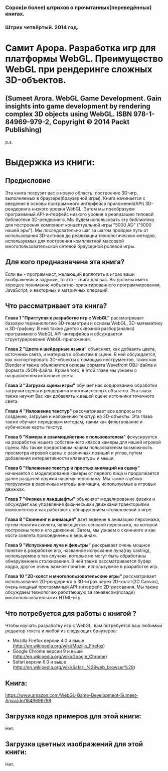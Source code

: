 ### Сорок(и более) штрихов о прочитанных(переведённых) книгах. 
### Штрих четвёртый. 2014 год.

# Самит Арора. Разработка игр для платформы WebGL. Преимущество WebGL при рендеринге сложных 3D-объектов.
## (Sumeet Arora. WebGL Game Development. Gain insights into game development by rendering complex 3D objects using WebGL. ISBN 978-1-84969-979-2, Copyright © 2014 Packt Publishing)

p.s.

# Выдержка из книги:

## Предисловие

Эта книга погрузит вас в новую область: построение 3D-игр, выполняемых в браузере(браузерной игры). Книга начинается с введения в основы программного интерфейса приложения(API) 3D-рендеринга низкого уровня WebGL. Затем мы преобразуем программный API-интерфейс низкого уровня в реализацию типовой библиотеки 3D-рендеринга. Мы будем использовать эту библиотеку для построения компонент концептуальной игры "5000 AD" ("5000 нашей эры"). Мы последовательно шаг за шагом пройдем путь от использования 3D-активов до реализации технологических методов, используемых для построения комплектной массовой многопользовательской сетевой браузерной ролевой игры.


## Для кого предназначена эта книга?

Если вы - программист, желающий воплотить в играх ваши воображения и задумки, то это - книга для вас. Вы должны иметь хорошее понимание «объектно-ориентированного программирования, JavaScript, и векторных и матричных операций.


## Что рассматривает эта книга?

**Глава 1 "Приступая к разработке игр с WebGL"** рассматривает базовую терминологию 3D-геометрии и основы WebGL, 3D-математику и 3D-графику. В ней также дается сквозной разбор(анализ) программного WebGL API-интерфейса и обсуждается структурирование WebGL-приложения.

**Глава 2 "Цвета и шейдерные языки"** объясняет, как добавить цвета, источники света, и материал к объектам в сцене. В ней обсуждается, как экспортировать 3D-объекты с помощью инструментов, таких как Blender  и также объясняется основы формата Wavefront OBJ-файла и формата JSON-файла. Кроме того,  в этой главе мы узнаем о направленном источнике света.

**Глава 3 "Загрузка сцены игры"** обучает нас кодированию обработки загрузки сцены и рендеринга многочисленных объектов. Эта глава также научит Вас как добавлять к вашей сцене источники точечного света.

**Глава 4 "Наложение текстур"** рассматривает все вопросы по созданию, загрузке и наложению текстур на 3D-объекты. Эта глава также обучает передовым методам, таким как фильтрование и кубические карты текстур.

**Глава 5 "Камера и взаимодействие с пользователем"** фокусируется на разработке нашего собственного класса камеры для нашей игровой сцены. Мы также предоставим нашим пользователям возможность просмотра игровой сцены с различных позиций и углов, путем добавления интерактивности  клавиатуры и мыши.

**Глава 6 "Наложение текстур и простых анимаций на сцену"** начинается с моделирования камеры от первого лица и продолжается далее раздачей  оружия нашему персонажу. Мы также глубоко погрузимся в различные методы анимации, используемые в игровых движках.

**Глава 7 "Физика и ландшафты"** объясняет моделирование физики и обсуждает как управление физическими движками траекториями компонентов и как работают с обнаружением столкновений в игре.

**Глава 8 "Скиннинг и анимация"** дает ведение в анимацию персонажа, путем понятия скелета, являющегося основой персонажа, на которой построены тело и его движение. Затем, мы узнаем о скиннинге и как кости скелета присоединены к вершинам.

**Глава 9 "Испускание луча и фильтры"** раскрывает очень мощное понятие в разработке игр, названное испускание луча(ray casting), используемое в тех случаях, которые не могут быть обработаны обнаружением столкновения. В ней также рассматривается буфер кадра, другое очень важное понятие, используемое в разработке игр.

**Глава 10 "2D-холст и многопользовательские игры"** рассматривает использование 2D-рендеринга в 3D-играх через 2D-холст(2D Canvas), очень мощный программный API-интерфейс 2D-рисования. Мы также обсуждаем технологию работающую за занавесом(позади) многопользовательских HTML-игр.


## Что потребуется для работы с книгой ?
Чтобы изучать разработку игр с WebGL, вам потребуется ваш любимый редактор текста и любой из следующих браузеров:
* Mozilla Firefox версии 4.0 и выше (http://en.wikipedia.org/wiki/Mozilla_Firefox)
* Google Chrome версии 9 и выше (http://en.wikipedia.org/wiki/Google_Chrome)
* Safari версии 6.0 и выше (http://en.wikipedia.org/wiki/Safari_%28web_browser%29)


## Книга:
https://www.amazon.com/WebGL-Game-Development-Sumeet-Arora/dp/1849699798

## Загрузка кода примеров для этой книги:
Нет.

## Загрузка цветных изображений для этой книги:
Нет.